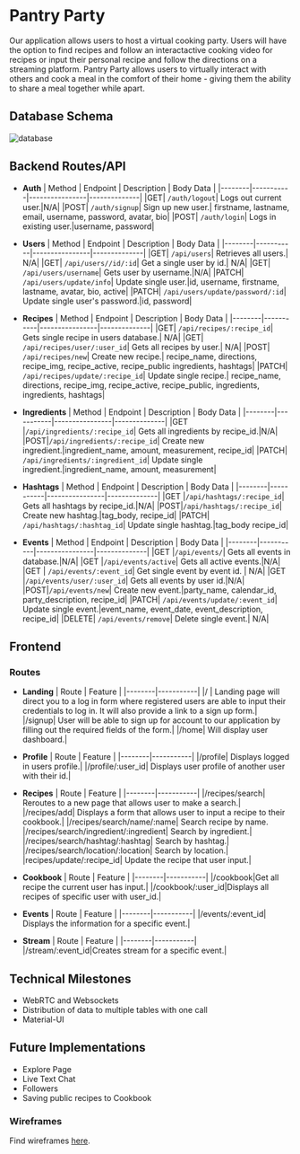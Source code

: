 # Pantry Party
Our application allows users to host a virtual cooking party. Users will have the option to find recipes and follow an interactactive cooking video for recipes or input their personal recipe and follow the directions on a streaming platform. Pantry Party allows users to virtually interact with others and cook a meal in the comfort of their home - giving them the ability to share a meal together while apart.

## Database Schema 
![database](./assets/database_schemaG7.png)

## Backend Routes/API
* __Auth__
  | Method | Endpoint  | Description    | Body Data    |
  |--------|-----------|----------------|--------------|
  |GET| `/auth/logout`| Logs out current user.|N/A|
  |POST| `/auth/signup`| Sign up new user.| firstname, lastname, email, username, password, avatar, bio|
  |POST| `/auth/login`| Logs in existing user.|username, password|
  

* __Users__
  | Method | Endpoint  | Description    | Body Data    |
  |--------|-----------|----------------|--------------|
  |GET| `/api/users`| Retrieves all users.| N/A|
  |GET| `/api/users//id/:id`| Get a single user by id.| N/A|
  |GET| `/api/users/username`| Gets user by username.|N/A|
  |PATCH| `/api/users/update/info`| Update single user.|id, username, firstname, lastname, avatar, bio, active|
  |PATCH| `/api/users/update/password/:id`| Update single user's password.|id, password|

* __Recipes__
  | Method | Endpoint  | Description    | Body Data    |
  |--------|-----------|----------------|--------------|
  |GET| `/api/recipes/:recipe_id`| Gets single recipe in users database.| N/A|
  |GET| `/api/recipes/user/:user_id`| Gets all recipes by user.| N/A|
  |POST| `/api/recipes/new`| Create new recipe.| recipe_name, directions, recipe_img, recipe_active, recipe_public ingredients, hashtags|
  |PATCH| `/api/recipes/update/:recipe_id`| Update single recipe.| recipe_name, directions, recipe_img, recipe_active, recipe_public, ingredients, ingredients, hashtags|
 
* __Ingredients__
  | Method | Endpoint  | Description    | Body Data    |
  |--------|-----------|----------------|--------------|
  |GET |`/api/ingredients/:recipe_id`| Gets all ingredients by recipe_id.|N/A|
  |POST|`/api/ingredients/:recipe_id`| Create new ingredient.|ingredient_name, amount, measurement, recipe_id|
  |PATCH| `/api/ingredients/:ingredient_id`| Update single ingredient.|ingredient_name, amount, measurement|

* __Hashtags__
  | Method | Endpoint  | Description    | Body Data    |
  |--------|-----------|----------------|--------------|
  |GET |`/api/hashtags/:recipe_id`| Gets all hashtags by recipe_id.|N/A|
  |POST|`/api/hashtags/:recipe_id`| Create new hashtag.|tag_body, recipe_id|
  |PATCH| `/api/hashtags/:hashtag_id`| Update single hashtag.|tag_body recipe_id|

* __Events__
  | Method | Endpoint  | Description    | Body Data    |
  |--------|-----------|----------------|--------------|
  |GET |`/api/events/`| Gets all events in database.|N/A|
  |GET |`/api/events/active`| Gets all active events.|N/A|
  |GET | `/api/events/:event_id`| Get single event by event id. | N/A|
  |GET |`/api/events/user/:user_id`| Gets all events by user id.|N/A|
  |POST|`/api/events/new`| Create new event.|party_name, calendar_id, party_description, recipe_id|
  |PATCH| `/api/events/update/:event_id`| Update single event.|event_name, event_date, event_description, recipe_id|
  |DELETE| `/api/events/remove`| Delete single event.| N/A|


## Frontend
### Routes

* __Landing__
  | Route | Feature  |
  |--------|-----------|
  |/ | Landing page will direct you to a log in form where registered users are able to input their credentials to log in. It will also provide a link to a sign up form.|
  |/signup| User will be able to sign up for account to our application by filling out the required fields of the form.|
  |/home| Will display user dashboard.|

* __Profile__ 
  | Route | Feature  |
  |--------|-----------|
  |/profile| Displays logged in users profile.|
  |/profile/:user_id| Displays user profile of another user with their id.|

* __Recipes__ 
  | Route | Feature  |
  |--------|-----------|
  |/recipes/search| Reroutes to a new page that allows user to make a search.|
  |/recipes/add| Displays a form that allows user to input a recipe to their cookbook.|
  |/recipes/search/name/:name| Search recipe by name.
  |/recipes/search/ingredient/:ingredient| Search by ingredient.|
  |/recipes/search/hashtag/:hashtag| Search by hashtag.|
  |/recipes/search/location/:location| Search by location.|
  |recipes/update/:recipe_id| Update the recipe that user input.|

* __Cookbook__
  | Route | Feature  |
  |--------|-----------|
  |/cookbook|Get all recipe the current user has input.|
  |/cookbook/:user_id|Displays all recipes of specific user with user_id.|
  
* __Events__
  | Route | Feature  |
  |--------|-----------|
  |/events/:event_id| Displays the information for a specific event.|

* __Stream__ 
  | Route | Feature  |
  |--------|-----------|
  |/stream/:event_id|Creates stream for a specific event.|

## Technical Milestones
* WebRTC and Websockets
* Distribution of data to multiple tables with one call
* Material-UI

## Future Implementations
* Explore Page
* Live Text Chat
* Followers
* Saving public recipes to Cookbook

### Wireframes
Find wireframes [here](./assets/wireframes.md).

